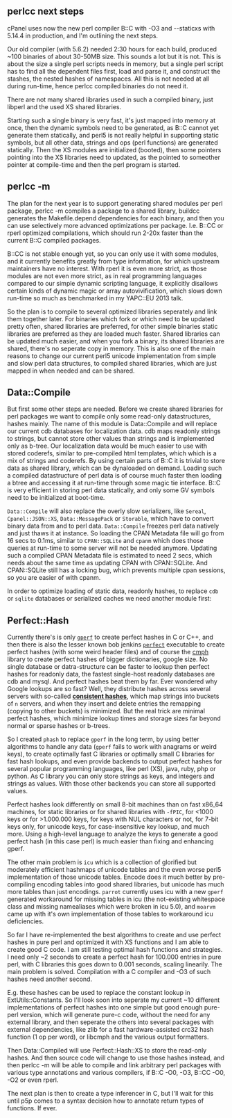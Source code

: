perlcc next steps
-----------------

cPanel uses now the new perl compiler B::C with -O3 and --staticxs
with 5.14.4 in production, and I'm outlining the next steps.

Our old compiler (with 5.6.2) needed 2:30 hours for each build,
produced ~100 binaries of about 30-50MB size. This sounds a lot but it
is not.  This is about the size a single perl scripts needs in memory,
but a single perl script has to find all the dependent files first,
load and parse it, and construct the stashes, the nested hashes of
namespaces. All this is not needed at all during run-time, hence
perlcc compiled binaries do not need it.

There are not many shared libraries used in such a compiled binary,
just libperl and the used XS shared libraries.

Starting such a single binary is very fast, it's just mapped into
memory at once, then the dynamic symbols need to be generated, as B::C
cannot yet generate them statically, and perl5 is not really helpful
in supporting static symbols, but all other data, strings and ops
(perl functions) are generated statically. Then the XS modules are
initialized (booted), then some pointers pointing into the XS
libraries need to updated, as the pointed to someother pointer at
compile-time and then the perl program is started.

perlcc -m
---------

The plan for the next year is to support generating shared modules per
perl package, perlcc -m compiles a package to a shared library,
buildcc generates the Makefile.depend dependencies for each binary,
and then you can use selectively more advanced optimizations per
package. I.e. B::CC or rperl optimized compilations, which should run
2-20x faster than the current B::C compiled packages.

B::CC is not stable enough yet, so you can only use it with some
modules, and it currently benefits greatly from type information, for
which upstream maintainers have no interest. With rperl it is even
more strict, as those modules are not even more strict, as in real
programming languages compared to our simple dynamic scripting
language, it explicitly disallows certain kinds of dynamic magic or
array autovivification, which slows down run-time so much as
benchmarked in my YAPC::EU 2013 talk.

So the plan is to compile to several optimized libraries seperately
and link them together later. For binaries which fork or which need to
be updated pretty often, shared libraries are preferred, for other
simple binaries static libraries are preferred as they are loaded much
faster.  Shared libraries can be updated much easier, and when you
fork a binary, its shared libraries are shared, there's no seperate
copy in memory. This is also one of the main reasons to change our
current perl5 unicode implementation from simple and slow perl data
structures, to compiled shared libraries, which are just mapped in
when needed and can be shared.

Data::Compile
-------------

But first some other steps are needed. Before we create shared
libraries for perl packages we want to compile only some read-only
datastructures, hashes mainly. The name of this module is
Data::Compile and will replace our current cdb databases for
localization data. cdb maps readonly strings to strings, but cannot
store other values than strings and is implemented only as b-tree.
Our localization data would be much easier to use with stored
coderefs, similar to pre-compiled html templates, which which is a mix
of strings and coderefs. By using certain parts of B::C it is trivial
to store data as shared library, which can be dynaloaded on
demand. Loading such a compiled datastructure of perl data is of
course much faster then loading a btree and accessing it at run-time
through some magic tie interface. B::C is very efficient in storing
perl data statically, and only some GV symbols need to be initialized
at boot-time.

`Data::Compile` will also replace the overly slow serializers, like
`Sereal`, `Cpanel::JSON::XS`, `Data::MessagePack` or `Storable`, which
have to convert binary data from and to perl data. `Data::Compile`
freezes perl data natively and just thaws it at instance. So loading
the CPAN Metadata file will go from 16 secs to 0.1ms, similar to
`CPAN::SQLite` and `cpanm` which does those queries at run-time to
some server will not be needed anymore. Updating such a compiled CPAN
Metadata file is estimated to need 2 secs, which needs about the same
time as updating CPAN with CPAN::SQLite. And CPAN::SQLite still has a
locking bug, which prevents multiple cpan sessions, so you are easier
of with cpanm.

In order to optimize loading of static data, readonly hashes, to
replace `cdb` or `sqlite` databases or serialized caches we need
another module first:

Perfect::Hash
-------------

Currently there's is only
[`gperf`](https://www.gnu.org/software/gperf/manual/gperf.html) to
create perfect hashes in C or C++, and then there is also the lesser
known bob jenkins
[`perfect`](http://burtleburtle.net/bob/hash/perfect.html) executable
to create perfect hashes (with some weird header files) and of course
the [cmph](http://cmph.sourceforge.net) library to create perfect
hashes of bigger dictionaries, google size.  No single database or
datra-structure can be faster to lookup then perfect hashes for
readonly data, the fastest single-host readonly databases are cdb and
mysql. And perfect hashes beat them by far. Ever wondered why Google
lookups are so fast?  Well, they distribute hashes across several
servers with so-called
[**consistent hashes**](https://news.ycombinator.com/item?id=8136408),
which map strings into buckets of `n` servers, and when they insert
and delete entries the remapping (copying to other buckets) is
minimized. But the real trick are minimal perfect hashes, which
minimize lookup times and storage sizes far beyond normal or sparse
hashes or b-trees.

So I created `phash` to replace `gperf` in the long term, by using
better algorithms to handle any data (`gperf` fails to work with
anagrams or weird keys), to create optimally fast C libraries or
optimally small C libraries for fast hash lookups, and even provide
backends to output perfect hashes for several popular programming
languages, like perl (XS), java, ruby, php or python.  As C library
you can only store strings as keys, and integers and strings as
values. With those other backends you can store all supported values.

Perfect hashes look differently on small 8-bit machines than on fast
x86_64 machines, for static libraries or for shared libraries with
`-fPIC`, for <1000 keys or for >1.000.000 keys, for keys with NUL
characters or not, for 7-bit keys only, for unicode keys, for
case-insensitive key lookup, and much more. Using a high-level
language to analyze the keys to generate a good perfect hash (in this
case perl) is much easier than fixing and enhancing gperf.

The other main problem is `icu` which is a collection of glorified but
moderately efficient hashmaps of unicode tables and the even worse
perl5 implementation of those unicode tables. Encode does it much
better by pre-compiling encoding tables into good shared libraries,
but unicode has much more tables than just encodings. `parrot`
currently uses icu with a new `gperf` generated workaround for missing
tables in icu (the not-existing whitespace class and missing
namealiases which were broken in icu 5.0), and `moarvm` came up with
it's own implementation of those tables to workaround icu
deficiencies.

So far I have re-implemented the best algorithms to create and use
perfect hashes in pure perl and optimized it with XS functions and I
am able to create good C code. I am still testing optimal hash
functions and strategies. I need only ~2 seconds to create a perfect
hash for 100.000 entries in pure perl, with C libraries this goes
down to 0.001 seconds, scaling linearily. The main problem is solved.
Compilation with a C compiler and -O3 of such hashes need another second.

E.g. these hashes can be used to replace the constant lookup in
ExtUtils::Constants. So I'll look soon into seperate my current ~10
different implementations of perfect hashes into one simple but good
enough pure-perl version, which will generate pure-c code, without the
need for any external library, and then seperate the others into
several packages with external dependencies, like zlib for a fast
hardware-assisted crc32 hash function (1 op per word), or libcmph and
the various output formatters.

Then Data::Compiled will use Perfect::Hash::XS to store the read-only
hashes. And then source code will change to use those hashes instead,
and then perlcc -m will be able to compile and link arbitrary perl
packages with various type annotations and various compilers, if B::C
-O0, -O3, B::CC -O0, -O2 or even rperl.

The next plan is then to create a type inferencer in C, but I'll wait
for this until p5p comes to a syntax decision how to annotate return
types of functions. If ever.
